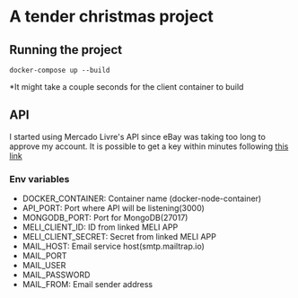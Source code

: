 # A tender christmas project

## Running the project
`docker-compose up --build`

*It might take a couple seconds for the client container to build

## API
I started using Mercado Livre's API since eBay was taking too long to approve my account. It is possible to get a key within minutes following [this link](https://developers.mercadolivre.com.br/pt_br/autenticacao-e-autorizacao/)

### Env variables
- DOCKER_CONTAINER: Container name (docker-node-container)
- API_PORT: Port where API will be listening(3000)
- MONGODB_PORT: Port for MongoDB(27017)
- MELI_CLIENT_ID: ID from linked MELI APP
- MELI_CLIENT_SECRET: Secret from linked MELI APP
- MAIL_HOST: Email service host(smtp.mailtrap.io)
- MAIL_PORT
- MAIL_USER
- MAIL_PASSWORD
- MAIL_FROM: Email sender address